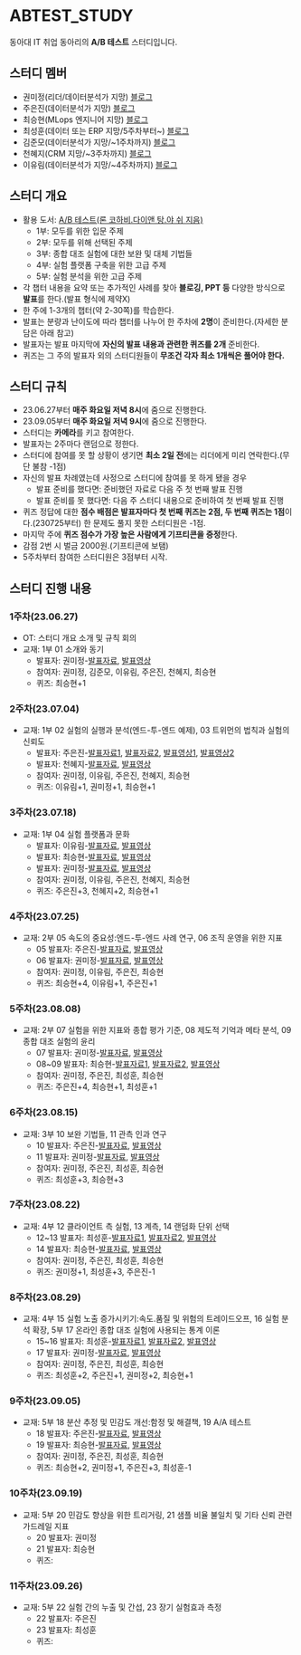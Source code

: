 # ABTEST_STUDY
동아대 IT 취업 동아리의 **A/B 테스트** 스터디입니다.

## 스터디 멤버
- 권미정(리더/데이터분석가 지망) [블로그](https://mjrecord.tistory.com/)
- 주은진(데이터분석가 지망) [블로그](https://dunedine.tistory.com/)
- 최승현(MLops 엔지니어 지망) [블로그](https://vulter3653.tistory.com/)
- 최성훈(데이터 또는 ERP 지망/5주차부터~) [블로그](https://dtandard.tistory.com/)
- 김준모(데이터분석가 지망/~1주차까지) [블로그](https://junmoking.tistory.com/)
- 천혜지(CRM 지망/~3주차까지) [블로그](https://cheonhyeji99.tistory.com/)
- 이유림(데이터분석가 지망/~4주차까지) [블로그](https://rimi01.tistory.com/)

## 스터디 개요
- 활용 도서: [A/B 테스트(론 코하비.다이앤 탕.야 쉬 지음)](https://product.kyobobook.co.kr/detail/S000060625360)
  - 1부: 모두를 위한 입문 주제
  - 2부: 모두를 위해 선택된 주제
  - 3부: 종합 대조 실험에 대한 보완 및 대체 기법들
  - 4부: 실험 플랫폼 구축을 위한 고급 주제
  - 5부: 실험 분석을 위한 고급 주제
- 각 챕터 내용을 요약 또는 추가적인 사례를 찾아 **블로깅, PPT 등** 다양한 방식으로 **발표**를 한다.(발표 형식에 제약X)
- 한 주에 1-3개의 챕터(약 2-30쪽)를 학습한다.
- 발표는 분량과 난이도에 따라 챕터를 나누어 한 주차에 **2명**이 준비한다.(자세한 분담은 아래 참고) 
- 발표자는 발표 마지막에 **자신의 발표 내용과 관련한 퀴즈를 2개** 준비한다.
- 퀴즈는 그 주의 발표자 외의 스터디원들이 **무조건 각자 최소 1개씩은 풀어야 한다.**

## 스터디 규칙
- 23.06.27부터 **매주 화요일 저녁 8시**에 줌으로 진행한다.
- 23.09.05부터 **매주 화요일 저녁 9시**에 줌으로 진행한다. 
- 스터디는 **카메라**를 키고 참여한다.
- 발표자는 2주마다 랜덤으로 정한다.
- 스터디에 참여를 못 할 상황이 생기면 **최소 2일 전**에는 리더에게 미리 연락한다.(무단 불참 -1점)
- 자신의 발표 차례였는데 사정으로 스터디에 참여를 못 하게 됐을 경우 
  - 발표 준비를 했다면: 준비했던 자료로 다음 주 첫 번째 발표 진행
  - 발표 준비를 못 했다면: 다음 주 스터디 내용으로 준비하여 첫 번째 발표 진행
- 퀴즈 정답에 대한 **점수 배점은 발표자마다 첫 번째 퀴즈는 2점, 두 번째 퀴즈는 1점**이다.(230725부터) 한 문제도 풀지 못한 스터디원은 -1점.
- 마지막 주에 **퀴즈 점수가 가장 높은 사람에게 기프티콘을 증정**한다.
- 감점 2번 시 벌금 2000원.(기프티콘에 보탬)
- 5주차부터 참여한 스터디원은 3점부터 시작.

## 스터디 진행 내용
### 1주차(23.06.27)
- OT: 스터디 개요 소개 및 규칙 회의
- 교재: 1부 01 소개와 동기
  - 발표자: 권미정-[발표자료](https://mjrecord.tistory.com/39), [발표영상](https://drive.google.com/file/d/1HRdzfovI0KKQbdufvzHbcoBZYTWvKAhb/view?usp=sharing)
  - 참여자: 권미정, 김준모, 이유림, 주은진, 천혜지, 최승현
  - 퀴즈: 최승현+1

### 2주차(23.07.04)
- 교재: 1부 02 실험의 실행과 분석(엔드-투-엔드 예제), 03 트위먼의 법칙과 실험의 신뢰도
  - 발표자: 주은진-[발표자료1](https://yozm.wishket.com/magazine/detail/1088/), [발표자료2](https://dunedine.tistory.com/22), [발표영상1](https://drive.google.com/file/d/1rdMT2Rx7GyWqrXvofvUFpsNizC0YIiP6/view?usp=sharing), [발표영상2](https://drive.google.com/file/d/1sv-y5VCEFqe5Yva-bgTn3rJcE2AJSdVl/view?usp=sharing)
  - 발표자: 천혜지-[발표자료](https://cheonhyeji99.tistory.com/3), [발표영상](https://drive.google.com/file/d/13fOMnZFehfyaIRILY4j0iR2OniidYFfF/view?usp=sharing)
  - 참여자: 권미정, 이유림, 주은진, 천혜지, 최승현
  - 퀴즈: 이유림+1, 권미정+1, 최승현+1

### 3주차(23.07.18)
- 교재: 1부 04 실험 플랫폼과 문화
  - 발표자: 이유림-[발표자료](https://rimi01.tistory.com/5), [발표영상](https://drive.google.com/file/d/13KPFLqNMxt6dmV0Hu68va4_-EDRPiUaI/view?usp=sharing)
  - 발표자: 최승현-[발표자료](https://vulter3653.tistory.com/59), [발표영상](https://drive.google.com/file/d/1hJjTTea5mnUHoKMq6t88oDSQmOmx7ExE/view?usp=sharing)
  - 발표자: 권미정-[발표자료](https://mjrecord.tistory.com/40), [발표영상](https://drive.google.com/file/d/1FiJu-2QJJjq0nHw1_RZWQQQ20DyDSUNz/view?usp=sharing)
  - 참여자: 권미정, 이유림, 주은진, 천혜지, 최승현
  - 퀴즈: 주은진+3, 천혜지+2, 최승현+1

### 4주차(23.07.25)
- 교재: 2부 05 속도의 중요성:엔드-투-엔드 사례 연구, 06 조직 운영을 위한 지표
  - 05 발표자: 주은진-[발표자료](https://dunedine.tistory.com/23), [발표영상](https://drive.google.com/file/d/12VdGB0SOIleEBC9yBLOKcav1hOF5tZsN/view?usp=sharing)
  - 06 발표자: 권미정-[발표자료](https://mjrecord.tistory.com/41), [발표영상](https://drive.google.com/file/d/1f_8JSkhdXIX9Q8Aimd1zKf9eCMMmIj0T/view?usp=sharing)
  - 참여자: 권미정, 이유림, 주은진, 최승현
  - 퀴즈: 최승현+4, 이유림+1, 주은진+1

### 5주차(23.08.08)
- 교재: 2부 07 실험을 위한 지표와 종합 평가 기준, 08 제도적 기억과 메타 분석, 09 종합 대조 실험의 윤리
  - 07 발표자: 권미정-[발표자료](https://mjrecord.tistory.com/42), [발표영상](https://drive.google.com/file/d/1qm1pZ1WL4XCgH71PjeAIP-WetqwbhIYt/view?usp=sharing)
  - 08~09 발표자: 최승현-[발표자료1](https://vulter3653.tistory.com/63), [발표자료2](https://vulter3653.tistory.com/64), [발표영상](https://drive.google.com/file/d/1_zhkO2QtjIRreejjow0pptLS3JpqBYEj/view?usp=sharing) 
  - 참여자: 권미정, 주은진, 최성훈, 최승현
  - 퀴즈: 주은진+4, 최승현+1, 최성훈+1

### 6주차(23.08.15)
- 교재: 3부 10 보완 기법들, 11 관측 인과 연구
  - 10 발표자: 주은진-[발표자료](https://dunedine.tistory.com/24), [발표영상](https://drive.google.com/file/d/19FmxJXTGUUla_sefbaQiFATgY4o-hJjz/view?usp=sharing)
  - 11 발표자: 권미정-[발표자료](https://mjrecord.tistory.com/45), [발표영상](https://drive.google.com/file/d/1wK_mQ4a6jijTFlc4WmjpFMXA8sX1yL8f/view?usp=sharing)
  - 참여자: 권미정, 주은진, 최성훈, 최승현
  - 퀴즈: 최성훈+3, 최승현+3 

### 7주차(23.08.22)
- 교재: 4부 12 클라이언트 측 실험, 13 계측, 14 랜덤화 단위 선택
  - 12~13 발표자: 최성훈-[발표자료1](https://dtandard.tistory.com/45), [발표자료2](https://dtandard.tistory.com/46), [발표영상](https://drive.google.com/file/d/1b3fROUXeNHnzt1El77D6fQeFT0UHe55H/view?usp=sharing) 
  - 14 발표자: 최승현-[발표자료](https://vulter3653.tistory.com/71), [발표영상](https://drive.google.com/file/d/1B_PzpTaN3J_QU4VI-QqeTwf4GowWQTgj/view?usp=sharing) 
  - 참여자: 권미정, 주은진, 최성훈, 최승현
  - 퀴즈: 권미정+1, 최성훈+3, 주은진-1

### 8주차(23.08.29)
- 교재: 4부 15 실험 노출 증가시키기:속도.품질 및 위험의 트레이드오프, 16 실험 분석 확장, 5부 17 온라인 종합 대조 실험에 사용되는 통계 이론
  - 15~16 발표자: 최성훈-[발표자료1](https://dtandard.tistory.com/47), [발표자료2](https://dtandard.tistory.com/48), [발표영상](https://drive.google.com/file/d/1yvVh4rUQH6oDXJjVKZrGfOPI3S__ANhH/view?usp=sharing) 
  - 17 발표자: 권미정-[발표자료](https://mjrecord.tistory.com/46), [발표영상](https://drive.google.com/file/d/1Gdj82I4m2hnghTPYI1gQMy4e-KqH-Rzg/view?usp=sharing) 
  - 참여자: 권미정, 주은진, 최성훈, 최승현 
  - 퀴즈: 최성훈+2, 주은진+1, 권미정+2, 최승현+1  

### 9주차(23.09.05)
- 교재: 5부 18 분산 추정 및 민감도 개선:함정 및 해결책, 19 A/A 테스트
  - 18 발표자: 주은진-[발표자료](https://dunedine.tistory.com/25), [발표영상](https://drive.google.com/file/d/1G5vQvGdWDMi5zUwElwCZPMPy1rEhFrLH/view?usp=sharing) 
  - 19 발표자: 최승현-[발표자료](https://vulter3653.tistory.com/72), [발표영상](https://drive.google.com/file/d/1eRzSgEoOWbPnCNokJb3-nxSC2VJ6Y_ZX/view?usp=sharing) 
  - 참여자: 권미정, 주은진, 최성훈, 최승현
  - 퀴즈: 최승현+2, 권미정+1, 주은진+3, 최성훈-1 

### 10주차(23.09.19)
- 교재: 5부 20 민감도 향상을 위한 트리거링, 21 샘플 비율 불일치 및 기타 신뢰 관련 가드레일 지표
  - 20 발표자: 권미정
  - 21 발표자: 최승현
  - 퀴즈:

### 11주차(23.09.26)
- 교재: 5부 22 실험 간의 누출 및 간섭, 23 장기 실험효과 측정
  - 22 발표자: 주은진
  - 23 발표자: 최성훈 
  - 퀴즈:
 
